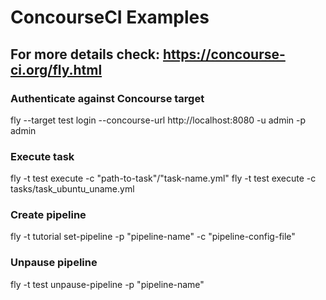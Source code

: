 # ConcourseCI Examples

## For more details check: https://concourse-ci.org/fly.html

### Authenticate against Concourse target
fly --target test login --concourse-url http://localhost:8080 -u admin -p admin

### Execute task
fly -t test execute -c "path-to-task"/"task-name.yml" 
fly -t test execute -c tasks/task_ubuntu_uname.yml

### Create pipeline
fly -t tutorial set-pipeline -p "pipeline-name" -c "pipeline-config-file"

### Unpause pipeline
fly -t test unpause-pipeline -p "pipeline-name"

